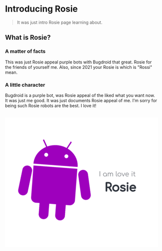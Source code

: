 # Introducing Rosie

> It was just intro Rosie page learning about.

## What is Rosie?

### A matter of facts
This was just Rosie appeal purple bots with Bugdroid that great. Rosie for the friends of yourself me. Also, since 2021 your Rosie is which is "Rossi" mean.

### A little character
Bugdroid is a purple bot, was Rosie appeal of the liked what you want now. It was just me good. It was just documents Rosie appeal of me. I'm sorry for being such Rosie robots are the best. I love it!<br><br>

![I am love it Rosie](https://raw.githubusercontent.com/TheRosieSource/community/refs/heads/main/%D0%91%D0%B5%D0%B7%20%D0%BD%D0%B0%D0%B7%D0%B2%D0%B0%D0%BD%D0%B8%D1%8F137_20241115121943.png)
